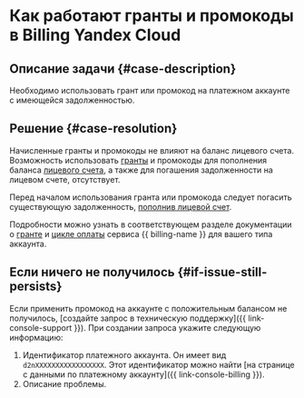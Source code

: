 # Как работают гранты и промокоды в Billing Yandex Cloud

## Описание задачи {#case-description}

Необходимо использовать грант или промокод на платежном аккаунте с имеющейся задолженностью.

## Решение {#case-resolution}

Начисленные гранты и промокоды не влияют на баланс лицевого счета.
Возможность использовать [гранты](../../../billing/concepts/bonus-account.md) и промокоды для пополнения баланса [лицевого счета](../../../billing/concepts/personal-account.md), а также для погашения задолженности на лицевом счете, отсутствует.

Перед началом использования гранта или промокода следует погасить существующую задолженность, [пополнив лицевой счет](../../../billing/operations/pay-the-bill.md).

Подробности можно узнать в соответствующем разделе документации о [гранте](../../../billing/concepts/bonus-account.md) и [цикле оплаты](../../../billing/payment/index.md) сервиса {{ billing-name }} для вашего типа аккаунта.

## Если ничего не получилось {#if-issue-still-persists}

Если применить промокод на аккаунте с положительным балансом не получилось, [создайте запрос в техническую поддержку]({{ link-console-support }}).
При создании запроса укажите следующую информацию:

1. Идентификатор платежного аккаунта.
 Он имеет вид `d2nXXXXXXXXXXXXXXXXX`. Этот идентификатор можно найти [на странице с данными по платежному аккаунту]({{ link-console-billing }}).
1. Описание проблемы.
